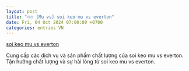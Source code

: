 ```yaml
---
layout: post
title: "🔥🔥 [Mu vs] soi keo mu vs everton"
date: Fri, 04 Oct 2024 07:00:00 +0700
categories: entries VN
---
```

[soi keo mu vs everton](https://www.bienphong.com.vn/soi_keo_mu_vs_everton/)

Cung cấp các dịch vụ và sản phẩm chất lượng của soi keo mu vs everton. Tận hưởng chất lượng và sự hài lòng từ soi keo mu vs everton.️

